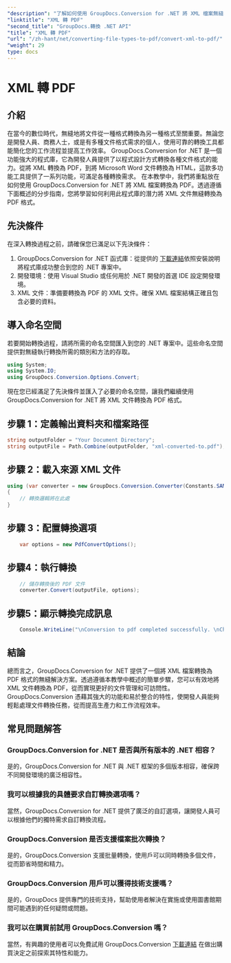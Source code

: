 ```yaml
---
"description": "了解如何使用 GroupDocs.Conversion for .NET 將 XML 檔案無縫轉換為 PDF。提高您的文件管理效率。"
"linktitle": "XML 轉 PDF"
"second_title": "GroupDocs.轉換 .NET API"
"title": "XML 轉 PDF"
"url": "/zh-hant/net/converting-file-types-to-pdf/convert-xml-to-pdf/"
"weight": 29
type: docs
---
```

# XML 轉 PDF

## 介紹
在當今的數位時代，無縫地將文件從一種格式轉換為另一種格式至關重要。無論您是開發人員、商務人士，或是有多種文件格式需求的個人，使用可靠的轉換工具都能簡化您的工作流程並提高工作效率。
GroupDocs.Conversion for .NET 是一個功能強大的程式庫，它為開發人員提供了以程式設計方式轉換各種文件格式的能力。從將 XML 轉換為 PDF，到將 Microsoft Word 文件轉換為 HTML，這款多功能工具提供了一系列功能，可滿足各種轉換需求。
在本教學中，我們將重點放在如何使用 GroupDocs.Conversion for .NET 將 XML 檔案轉換為 PDF。透過遵循下面概述的分步指南，您將學習如何利用此程式庫的潛力將 XML 文件無縫轉換為 PDF 格式。
## 先決條件
在深入轉換過程之前，請確保您已滿足以下先決條件：
1. GroupDocs.Conversion for .NET 函式庫：從提供的 [下載連結](https://releases.groupdocs.com/conversion/net/)依照安裝說明將程式庫成功整合到您的 .NET 專案中。
2. 開發環境：使用 Visual Studio 或任何用於 .NET 開發的首選 IDE 設定開發環境。
3. XML 文件：準備要轉換為 PDF 的 XML 文件。確保 XML 檔案結構正確且包含必要的資料。

## 導入命名空間
若要開始轉換過程，請將所需的命名空間匯入到您的 .NET 專案中。這些命名空間提供對無縫執行轉換所需的類別和方法的存取。

```csharp
using System;
using System.IO;
using GroupDocs.Conversion.Options.Convert;
```

現在您已經滿足了先決條件並匯入了必要的命名空間，讓我們繼續使用 GroupDocs.Conversion for .NET 將 XML 文件轉換為 PDF 格式。
## 步驟 1：定義輸出資料夾和檔案路徑
```csharp
string outputFolder = "Your Document Directory";
string outputFile = Path.Combine(outputFolder, "xml-converted-to.pdf");
```
## 步驟 2：載入來源 XML 文件
```csharp
using (var converter = new GroupDocs.Conversion.Converter(Constants.SAMPLE_XML))
{
	// 轉換邏輯將在此處
}
```
## 步驟 3：配置轉換選項
```csharp
	var options = new PdfConvertOptions();
```
## 步驟4：執行轉換
```csharp
	// 儲存轉換後的 PDF 文件
	converter.Convert(outputFile, options);
```
## 步驟5：顯示轉換完成訊息
```csharp
	Console.WriteLine("\nConversion to pdf completed successfully. \nCheck output in {0}", outputFolder);
```

## 結論
總而言之，GroupDocs.Conversion for .NET 提供了一個將 XML 檔案轉換為 PDF 格式的無縫解決方案。透過遵循本教學中概述的簡單步驟，您可以有效地將 XML 文件轉換為 PDF，從而實現更好的文件管理和可訪問性。
GroupDocs.Conversion 憑藉其強大的功能和易於整合的特性，使開發人員能夠輕鬆處理文件轉換任務，從而提高生產力和工作流程效率。
## 常見問題解答
### GroupDocs.Conversion for .NET 是否與所有版本的 .NET 相容？
是的，GroupDocs.Conversion for .NET 與 .NET 框架的多個版本相容，確保跨不同開發環境的廣泛相容性。
### 我可以根據我的具體要求自訂轉換選項嗎？
當然，GroupDocs.Conversion for .NET 提供了廣泛的自訂選項，讓開發人員可以根據他們的獨特需求自訂轉換流程。
### GroupDocs.Conversion 是否支援檔案批次轉換？
是的，GroupDocs.Conversion 支援批量轉換，使用戶可以同時轉換多個文件，從而節省時間和精力。
### GroupDocs.Conversion 用戶可以獲得技術支援嗎？
是的，GroupDocs 提供專門的技術支持，幫助使用者解決在實施或使用圖書館期間可能遇到的任何疑問或問題。
### 我可以在購買前試用 GroupDocs.Conversion 嗎？
當然，有興趣的使用者可以免費試用 GroupDocs.Conversion [下載連結](https://releases.groupdocs.com/conversion/net/) 在做出購買決定之前探索其特性和能力。